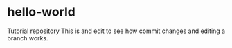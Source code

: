 # hello-world
Tutorial repository
This is and edit to see how commit changes and editing a branch works.

